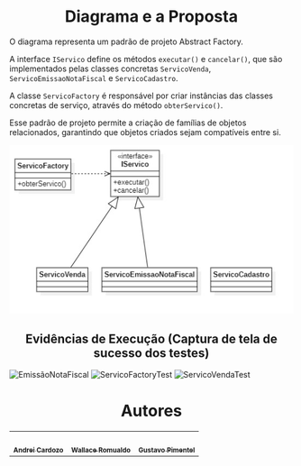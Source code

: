 <h1 align="center">Diagrama e a Proposta</h1>

O diagrama representa um padrão de projeto Abstract Factory. 

A interface `IServico` define os métodos `executar()` e `cancelar()`, que são implementados pelas classes concretas `ServicoVenda`, `ServicoEmissaoNotaFiscal` e `ServicoCadastro`.

A classe `ServicoFactory` é responsável por criar instâncias das classes concretas de serviço, através do método `obterServico()`.

Esse padrão de projeto permite a criação de famílias de objetos relacionados, garantindo que objetos criados sejam compatíveis entre si.

![](./docs/diagram.jpg?raw=true "Diagrama")


<h2 align="center">Evidências de Execução (Captura de tela de sucesso dos testes)</h2>

![EmissãoNotaFiscal](https://github.com/WallaceRomualdoJF/Aula_Padrao_Projeto/assets/67652151/2d85f5ea-a768-4e4a-ab83-f601de14de6d)
![ServicoFactoryTest](https://github.com/WallaceRomualdoJF/Aula_Padrao_Projeto/assets/67652151/360b7007-b644-48f6-912b-fb76a931d455)
![ServicoVendaTest](https://github.com/WallaceRomualdoJF/Aula_Padrao_Projeto/assets/67652151/abb75ec2-e6a8-4d36-829f-a7c88fcb919b)


<h1 align="center">Autores</h1>

<table align="center">
  <tr>
    <td align="center">
      <a href="https://github.com/AndreiCardozo">
        <img style="border-radius: 50%;" src="https://avatars.githubusercontent.com/u/67652151?v=4" width="100px;" alt=""/><br/><sub><b>Andrei Cardozo</b></sub>
      </a> <br/>
      <a href="https://github.com/AndreiCardozo" title="Andrei Cardozo"></a>
    </td>
      <td align="center">
      <a href="https://github.com/WallaceRomualdoJF">
        <img style="border-radius: 50%;" src="https://avatars.githubusercontent.com/u/67033167?v=4" width="100px;" alt=""/><br/><sub><b>Wallace Romualdo</b></sub>
      </a> <br/>
      <a href="https://github.com/WallaceRomualdoJF" title="Wallace Romualdo"></a>
    </td>
      <td align="center">
      <a href="https://github.com/Gpimentel7">
        <img style="border-radius: 50%;" src="https://avatars.githubusercontent.com/u/50156614?v=4" width="100px;" alt=""/><br/><sub><b>Gustavo Pimentel</b></sub>
      </a> <br/>
      <a href="https://github.com/Gpimentel7" title="Gustavo Pimentel"></a>
    </td>
</table>
